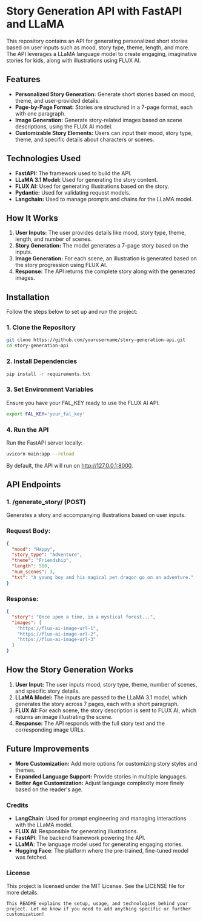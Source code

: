 # Story Generation API with FastAPI and LLaMA
 
This repository contains an API for generating personalized short stories based on user inputs such as mood, story type, theme, length, and more. The API leverages a LLaMA language model to create engaging, imaginative stories for kids, along with illustrations using FLUX AI.

## Features
- **Personalized Story Generation:** Generate short stories based on mood, theme, and user-provided details. <br />
- **Page-by-Page Format:** Stories are structured in a 7-page format, each with one paragraph. <br />
- **Image Generation:** Generate story-related images based on scene descriptions, using the FLUX AI model.<br />
- **Customizable Story Elements:** Users can input their mood, story type, theme, and specific details about characters or scenes.<br />

## Technologies Used
- **FastAPI:** The framework used to build the API.
- **LLaMA 3.1 Model:** Used for generating the story content.
- **FLUX AI:** Used for generating illustrations based on the story.
- **Pydantic:** Used for validating request models.
- **Langchain:** Used to manage prompts and chains for the LLaMA model.

## How It Works
1. **User Inputs:** The user provides details like mood, story type, theme, length, and number of scenes.
2. **Story Generation:** The model generates a 7-page story based on the inputs.
3. **Image Generation:** For each scene, an illustration is generated based on the story progression using FLUX AI.
4. **Response:** The API returns the complete story along with the generated images.

## Installation

Follow the steps below to set up and run the project:

### 1. Clone the Repository
 ```bash
git clone https://github.com/yourusername/story-generation-api.git
cd story-generation-api
```
### 2. Install Dependencies
 ```bash
pip install -r requirements.txt
```
### 3. Set Environment Variables
Ensure you have your FAL_KEY ready to use the FLUX AI API.
 ```bash
export FAL_KEY='your_fal_key'
```
### 4. Run the API
Run the FastAPI server locally:
 ```bash
uvicorn main:app --reload
```
By default, the API will run on http://127.0.0.1:8000.

## API Endpoints
### 1. /generate_story/ (POST)
Generates a story and accompanying illustrations based on user inputs.
### Request Body:
```json
{
  "mood": "Happy",
  "story_type": "Adventure",
  "theme": "Friendship",
  "length": 500,
  "num_scenes": 3,
  "txt": "A young boy and his magical pet dragon go on an adventure."
}
```
### Response:
```json
{
  "story": "Once upon a time, in a mystical forest...",
  "images": [
    "https://flux-ai-image-url-1",
    "https://flux-ai-image-url-2",
    "https://flux-ai-image-url-3"
  ]
}
```

## How the Story Generation Works
1. **User Input:** The user inputs mood, story type, theme, number of scenes, and specific story details.
2. **LLaMA Model:** The inputs are passed to the LLaMA 3.1 model, which generates the story across 7 pages, each with a short paragraph.
3. **FLUX AI:** For each scene, the story description is sent to FLUX AI, which returns an image illustrating the scene.
4. **Response:** The API responds with the full story text and the corresponding image URLs.

## Future Improvements
- **More Customization:** Add more options for customizing story styles and themes.
- **Expanded Language Support:** Provide stories in multiple languages.
- **Better Age Customization:** Adjust language complexity more finely based on the reader's age.

### Credits
- **LangChain**: Used for prompt engineering and managing interactions with the LLaMA model.
- **FLUX AI**: Responsible for generating illustrations.
- **FastAPI**: The backend framework powering the API.
- **LLaMA**: The language model used for generating engaging stories.
- **Hugging Face**: The platform where the pre-trained, fine-tuned model was fetched.

### License
This project is licensed under the MIT License. See the LICENSE file for more details.
```vbnet
This README explains the setup, usage, and technologies behind your project. Let me know if you need to add anything specific or further customization!
```












